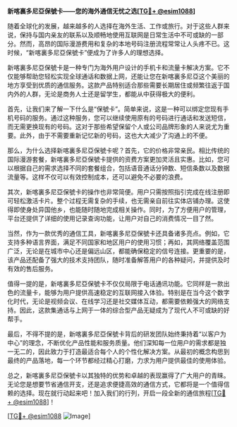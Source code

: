 **新喀裏多尼亞保號卡——您的海外通信无忧之选[[TG💪+ @esim1088](https://t.me/s/esim1088)]**

随着全球化的发展，越来越多的人选择在海外生活、工作或旅行。对于这些人群来说，保持与国内亲友的联系以及顺畅地使用互联网是日常生活中不可或缺的一部分。然而，高昂的国际漫游费用和复杂的本地号码注册流程常常让人头疼不已。这时候，“新喀裏多尼亞保號卡”便成为了许多人的理想选择。

新喀裏多尼亞保號卡是一种专门为海外用户设计的手机卡和流量卡解决方案。它不仅能够帮助您轻松实现全球通话和数据上网，还能让您在新喀裏多尼亞这个美丽的地方享受到优质的通信服务。这款产品特别适合那些需要长期居住或频繁往返于国内外的人群，无论是商务人士还是留学生，都能从中获得极大的便利。

首先，让我们来了解一下什么是“保號卡”。简单来说，这是一种可以绑定您现有手机号码的服务。通过这种服务，您可以继续使用原有的号码进行通话和发送短信，而无需更换现有的号码。这对于那些希望保留个人或公司品牌形象的人来说尤为重要。此外，由于不需要重新记忆新的号码，这也大大减少了沟通上的不便。

那么，为什么选择新喀裏多尼亞保號卡呢？首先，它的价格非常亲民。相比传统的国际漫游套餐，新喀裏多尼亞保號卡提供的资费方案更加灵活且实惠。比如，您可以根据自己的需求选择不同的套餐组合，包括语音通话分钟数、短信条数以及数据流量等。这样不仅可以有效控制成本，还可以避免不必要的浪费。

其次，新喀裏多尼亞保號卡的操作也非常简便。用户只需按照指引完成在线注册即可轻松激活卡片。整个过程无需复杂的手续，也无需亲自前往实体店铺办理。这使得即使身处异国他乡，也能随时随地完成相关操作。同时，为了方便用户的管理，平台还提供了详细的使用记录查询功能，让用户对自己的消费情况一目了然。

当然，作为一款优秀的通信工具，新喀裏多尼亞保號卡还具备诸多亮点。例如，它支持多种语言界面，满足不同国家和地区用户的使用习惯；再如，其网络覆盖范围广泛，无论是在城市中心还是偏远山区，都能确保稳定的信号连接。更重要的是，该产品还配备了强大的技术支持团队，随时准备解答用户的各种疑问，并提供及时有效的售后服务。

值得一提的是，新喀裏多尼亞保號卡不仅仅局限于电话通讯功能。它同样是一款出色的流量卡，能够为用户提供高速稳定的互联网接入体验。特别是在当今这个数字化时代，无论是视频会议、在线学习还是社交媒体互动，都需要依赖强大的网络支持。因此，这款集通话与上网于一体的综合型产品无疑成为了现代人不可或缺的好帮手。

最后，不得不提的是，新喀裏多尼亞保號卡背后的研发团队始终秉持着“以客户为中心”的理念，不断优化产品性能和服务质量。他们深知每一位用户的需求都是独一无二的，因此致力于打造最适合每个人的个性化解决方案。从最初的概念构思到最终的产品落地，每一个环节都经过精心打磨，力求为用户提供最佳的使用体验。

总之，新喀裏多尼亞保號卡以其独特的优势和卓越的表现赢得了广大用户的青睐。无论您是想要节省通信开支，还是追求便捷高效的通信方式，它都将是一个值得信赖的选择。现在就行动起来吧！加入我们的行列，开启一段全新的通信旅程[[TG💪+ @esim1088](https://t.me/s/esim1088)]！

[[TG💪+ @esim1088](https://t.me/s/esim1088) ![Image](https://i.postimg.cc/4NQfJmqS/Snipaste-2025-05-13-00-14-12.png)]